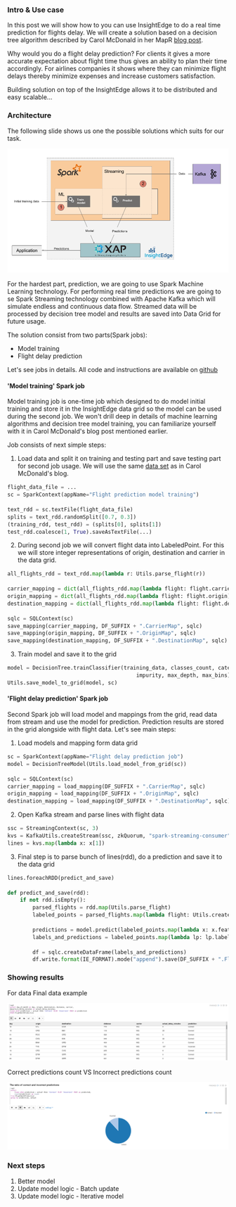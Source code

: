 
### Intro & Use case
In this post we will show how to you can use InsightEdge to do a real time prediction for flights delay.
We will create a solution based on a decision tree algorithm described by Carol McDonald in her MapR [blog post](https://www.mapr.com/blog/apache-spark-machine-learning-tutorial).
 
Why would you do a flight delay prediction?
For clients it gives a more accurate expectation about flight time thus gives an ability to plan their time accordingly.
For airlines companies it shows where they can minimize flight delays thereby minimize expenses and increase customers satisfaction.  

Building solution on top of the InsightEdge allows it to be distributed and easy scalable...

### Architecture

The following slide shows us one the possible solutions which suits for our task.

![Architecture](img/architecture.png)

For the hardest part, prediction, we are going to use Spark Machine Learning technology.
For performing real time predictions we are going to se Spark Streaming technology combined with Apache Kafka which will simulate endless and continuous data flow.
Streamed data will be processed by decision tree model and results are saved into Data Grid for future usage.

The solution consist from two parts(Spark jobs):
- Model training
- Flight delay prediction

Let's see jobs in details. All code and instructions are available on [github](https://github.com/InsightEdge/insightedge-python-demo)

#### 'Model training' Spark job

Model training job is one-time job which designed to do model initial training and store it in the InsightEdge data grid so the model can be used during the second job.
We won't drill deep in details of machine learning algorithms and decision tree model training, you can familiarize yourself with it in Carol McDonald's blog post mentioned earlier.

Job consists of next simple steps:

1. Load data and split it on training and testing part and save testing part for second job usage. We will use the same [data set](https://github.com/InsightEdge/insightedge-python-demo/blob/master/data/flights_jan_2014.csv) as in Carol McDonald's blog. 
```python
flight_data_file = ...
sc = SparkContext(appName="Flight prediction model training")

text_rdd = sc.textFile(flight_data_file)
splits = text_rdd.randomSplit([0.7, 0.3])
(training_rdd, test_rdd) = (splits[0], splits[1])
test_rdd.coalesce(1, True).saveAsTextFile(...)
```

2. During second job we will convert flight data into LabeledPoint. For this we will store integer representations of origin, destination and carrier in the data grid.
```python
all_flights_rdd = text_rdd.map(lambda r: Utils.parse_flight(r))

carrier_mapping = dict(all_flights_rdd.map(lambda flight: flight.carrier).distinct().zipWithIndex().collect())
origin_mapping = dict(all_flights_rdd.map(lambda flight: flight.origin).distinct().zipWithIndex().collect())
destination_mapping = dict(all_flights_rdd.map(lambda flight: flight.destination).distinct().zipWithIndex().collect())

sqlc = SQLContext(sc)
save_mapping(carrier_mapping, DF_SUFFIX + ".CarrierMap", sqlc)
save_mapping(origin_mapping, DF_SUFFIX + ".OriginMap", sqlc)
save_mapping(destination_mapping, DF_SUFFIX + ".DestinationMap", sqlc)
```

3. Train model and save it to the grid
```python
model = DecisionTree.trainClassifier(training_data, classes_count, categorical_features_info,
                                         impurity, max_depth, max_bins)
Utils.save_model_to_grid(model, sc)
```


#### 'Flight delay prediction' Spark job

Second Spark job will load model and mappings from the grid, read data from stream and use the model for prediction. Prediction results are stored in the grid alongside with flight data.
Let's see main steps:

1. Load models and mapping form data grid
```python
sc = SparkContext(appName="Flight delay prediction job")
model = DecisionTreeModel(Utils.load_model_from_grid(sc))

sqlc = SQLContext(sc)
carrier_mapping = load_mapping(DF_SUFFIX + ".CarrierMap", sqlc)
origin_mapping = load_mapping(DF_SUFFIX + ".OriginMap", sqlc)
destination_mapping = load_mapping(DF_SUFFIX + ".DestinationMap", sqlc)
```

2. Open Kafka stream and parse lines with flight data
```python
ssc = StreamingContext(sc, 3)
kvs = KafkaUtils.createStream(ssc, zkQuorum, "spark-streaming-consumer", {topic: 1})
lines = kvs.map(lambda x: x[1])
```

3. Final step is to parse bunch of lines(rdd), do a prediction and save it to the data grid 
```python
lines.foreachRDD(predict_and_save)

def predict_and_save(rdd):
    if not rdd.isEmpty():
        parsed_flights = rdd.map(Utils.parse_flight)
        labeled_points = parsed_flights.map(lambda flight: Utils.create_labeled_point(flight, carrier_mapping, origin_mapping, destination_mapping))

        predictions = model.predict(labeled_points.map(lambda x: x.features))
        labels_and_predictions = labeled_points.map(lambda lp: lp.label).zip(predictions).zip(parsed_flights).map(to_row())

        df = sqlc.createDataFrame(labels_and_predictions)
        df.write.format(IE_FORMAT).mode("append").save(DF_SUFFIX + ".FlightWithPrediction")
```

### Showing results

For data
Final data example

![Data example](img/data_example.png)

Correct predictions count VS Incorrect predictions count

![Prediction ratio](img/ratio_predictions.png)

### Next steps

1. Better model
2. Update model logic - Batch update
3. Update model logic - Iterative model
